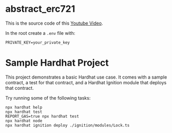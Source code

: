 # abstract_erc721
This is the source code of this [Youtube Video](https://www.youtube.com/watch?v=tBgRbb4WRUw).

In the root create a `.env` file with:
```
PRIVATE_KEY=your_private_key
```

# Sample Hardhat Project

This project demonstrates a basic Hardhat use case. It comes with a sample contract, a test for that contract, and a Hardhat Ignition module that deploys that contract.

Try running some of the following tasks:

```shell
npx hardhat help
npx hardhat test
REPORT_GAS=true npx hardhat test
npx hardhat node
npx hardhat ignition deploy ./ignition/modules/Lock.ts
```
